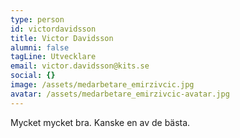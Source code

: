 ```yaml
---
type: person
id: victordavidsson
title: Victor Davidsson
alumni: false
tagLine: Utvecklare
email: victor.davidsson@kits.se
social: {}
image: /assets/medarbetare_emirzivcic.jpg
avatar: /assets/medarbetare_emirzivcic-avatar.jpg
---
```


Mycket mycket bra. Kanske en av de bästa.
